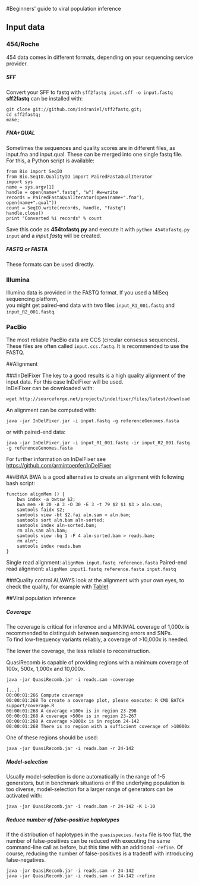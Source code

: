 #Beginners' guide to viral population inference

## Input data
### 454/Roche
454 data comes in different formats, depending on your sequencing service provider.
##### SFF
Convert your SFF to fastq with `sff2fastq input.sff -o input.fastq`  
<b>sff2fastq</b> can be installed with:
```
git clone git://github.com/indraniel/sff2fastq.git;
cd sff2fastq;
make;
```

##### FNA+QUAL
Sometimes the sequences and quality scores are in different files, as input.fna and input.qual. These can be merged into one single fastq file.  
For this, a Python script is available:
```
from Bio import SeqIO
from Bio.SeqIO.QualityIO import PairedFastaQualIterator
import sys
name = sys.argv[1]
handle = open(name+".fastq", "w") #w=write
records = PairedFastaQualIterator(open(name+".fna"), open(name+".qual"))
count = SeqIO.write(records, handle, "fastq")
handle.close()
print "Converted %i records" % count
```
Save this code as <b>454tofastq.py</b> and execute it with `python 454tofastq.py input` and a <i>input.fastq</i> will be created.

##### FASTQ or FASTA
These formats can be used directly.

### Illumina
Illumina data is provided in the FASTQ format. If you used a MiSeq sequencing platform,  
you might get paired-end data with two files `input_R1_001.fastq` and `input_R2_001.fastq`.

### PacBio
The most reliable PacBio data are CCS (circular consesus sequences). These files are often called `input.ccs.fastq`. It is recommended to use the FASTQ.

##Alignment

###InDelFixer
The key to a good results is a high quality alignment of the input data. For this case InDelFixer will be used.  
InDelFixer can be downloaded with:
```
wget http://sourceforge.net/projects/indelfixer/files/latest/download
```
An alignment can be computed with:
```
java -jar InDelFixer.jar -i input.fastq -g referenceGenomes.fasta
```
or with paired-end data:
```
java -jar InDelFixer.jar -i input_R1_001.fastq -ir input_R2_001.fastq -g referenceGenomes.fasta
```

For further information on InDelFixer see https://github.com/armintoepfer/InDelFixer

###BWA
BWA is a good alternative to create an alignment with following bash script:
```
function alignMem () {
    bwa index -a bwtsw $2;
    bwa mem -B 20 -A 3 -O 30 -E 3 -t 79 $2 $1 $3 > aln.sam;
    samtools faidx $2;
    samtools view -bt $2.fai aln.sam > aln.bam;
    samtools sort aln.bam aln-sorted;
    samtools index aln-sorted.bam;
    rm aln.sam aln.bam;
    samtools view -bq 1 -F 4 aln-sorted.bam > reads.bam;
    rm aln*;
    samtools index reads.bam
}
```
Single read alignment: `alignMem input.fastq reference.fasta`
Paired-end read alignment: `alignMem input1.fastq reference.fasta input.fastq`

###Quality control
ALWAYS look at the alignment with your own eyes, to check the quality, for example with [Tablet](http://bioinf.scri.ac.uk/tablet/)

##Viral population inference
##### Coverage
The coverage is critical for inference and a MINIMAL coverage of 1,000x is recommended to distinguish between sequencing errors and SNPs.  
To find low-frequency variants reliably, a coverage of >10,000x is needed.

The lower the coverage, the less reliable to reconstruction.

QuasiRecomb is capable of providing regions with a minimum coverage of 100x, 500x, 1,000x and 10,000x.
```
java -jar QuasiRecomb.jar -i reads.sam -coverage

[...]
00:00:01:266 Compute coverage
00:00:01:268 To create a coverage plot, please execute: R CMD BATCH support/coverage.R
00:00:01:268 A coverage >100x is in region 23-298
00:00:01:268 A coverage >500x is in region 23-267
00:00:01:268 A coverage >1000x is in region 24-142
00:00:01:268 There is no region with a sufficient coverage of >10000x
```

One of these regions should be used:
```
java -jar QuasiRecomb.jar -i reads.bam -r 24-142
```

##### Model-selection
Usually model-selection is done automatically in the range of 1-5 generators, but in benchmark situations or if the underlying population is too diverse, model-selection for a larger range of generators can be activated with:
```
java -jar QuasiRecomb.jar -i reads.bam -r 24-142 -K 1-10
```

##### Reduce number of false-positive haplotypes
If the distribution of haplotypes in the `quasispecies.fasta` file is too flat, the number of false-positives can be reduced with executing the same command-line call as before, but this time with an additional `-refine`. Of course, reducing the number of false-positives is a tradeoff with introducing false-negatives.
```
java -jar QuasiRecomb.jar -i reads.sam -r 24-142
java -jar QuasiRecomb.jar -i reads.sam -r 24-142 -refine
```